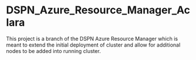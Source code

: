 # DSPN_Azure_Resource_Manager_Aclara
This project is a branch of the DSPN Azure Resource Manager which is meant to extend the initial deployment of cluster and allow for additional nodes to be added into running cluster.
